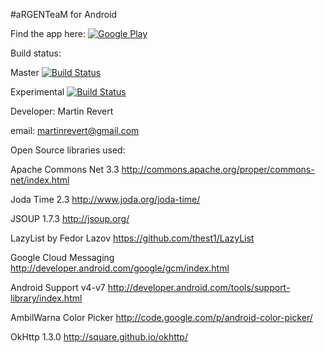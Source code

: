 #aRGENTeaM for Android

Find the app here:
[![Google Play](http://developer.android.com/images/brand/en_generic_rgb_wo_45.png)](https://play.google.com/store/apps/details?id=ar.com.martinrevert.argenteam)

Build status:

Master
[![Build Status](https://travis-ci.org/martinrevert/aRGENTeaM.svg?branch=master)](https://travis-ci.org/martinrevert/aRGENTeaM)

Experimental
[![Build Status](https://travis-ci.org/martinrevert/aRGENTeaM.svg?branch=travis-master)](https://travis-ci.org/martinrevert/aRGENTeaM)

Developer:
Martin Revert

email:
martinrevert@gmail.com

Open Source libraries used:

Apache Commons Net 3.3
http://commons.apache.org/proper/commons-net/index.html

Joda Time 2.3
http://www.joda.org/joda-time/

JSOUP 1.7.3
http://jsoup.org/

LazyList by Fedor Lazov
https://github.com/thest1/LazyList

Google Cloud Messaging
http://developer.android.com/google/gcm/index.html

Android Support v4-v7
http://developer.android.com/tools/support-library/index.html

AmbilWarna Color Picker
http://code.google.com/p/android-color-picker/

OkHttp 1.3.0
http://square.github.io/okhttp/